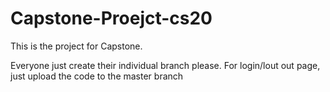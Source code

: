 # Capstone-Proejct-cs20
This is the project for Capstone.


Everyone just create their individual branch please.
For login/lout out page, just upload the code to the master branch
